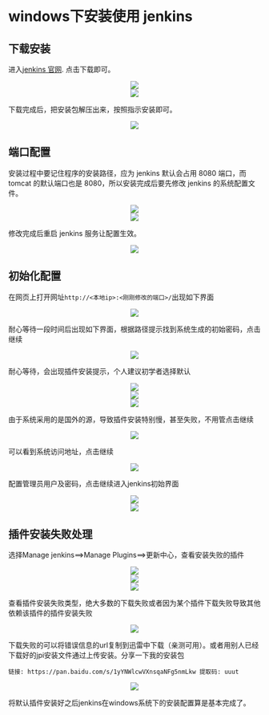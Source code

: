 # windows下安装使用 jenkins

## 下载安装

进入[jenkins 官网](https://jenkins.io/zh/). 点击下载即可。

<div align=center>
	<img src="../images/img25.png" width="">
</div>

<div align=center>
	<img src="../images/img26.png" width="">
</div>

下载完成后，把安装包解压出来，按照指示安装即可。

<div align=center>
	<img src="../images/img42.png" width="">
</div>

## 端口配置

安装过程中要记住程序的安装路径，应为 jenkins 默认会占用 8080 端口，而 tomcat 的默认端口也是 8080，所以安装完成后要先修改 jenkins 的系统配置文件。

<div align=center>
	<img src="../images/img44.png" width="">
</div>

<div align=center>
	<img src="../images/img43.png" width="">
</div>

修改完成后重启 jenkins 服务让配置生效。

<div align=center>
	<img src="../images/img45.png" width="">
</div>

## 初始化配置

在网页上打开网址`http://<本地ip>:<刚刚修改的端口>/`出现如下界面

<div align=center>
	<img src="../images/img27.png" width="">
</div>

耐心等待一段时间后出现如下界面，根据路径提示找到系统生成的初始密码，点击继续

<div align=center>
	<img src="../images/img28.png" width="">
</div>

耐心等待，会出现插件安装提示，个人建议初学者选择默认

<div align=center>
	<img src="../images/img29.png" width="">
</div>

<div align=center>
	<img src="../images/img30.png" width="">
</div>

<div align=center>
	<img src="../images/img31.png" width="">
</div>

由于系统采用的是国外的源，导致插件安装特别慢，甚至失败，不用管点击继续

<div align=center>
	<img src="../images/img32.png" width="">
</div>

可以看到系统访问地址，点击继续

<div align=center>
	<img src="../images/img33.png" width="">
</div>

配置管理员用户及密码，点击继续进入jenkins初始界面

<div align=center>
	<img src="../images/img34.png" width="">
</div>

<div align=center>
	<img src="../images/img35.png" width="">
</div>


## 插件安装失败处理

选择Manage jenkins==>Manage Plugins==>更新中心，查看安装失败的插件

<div align=center>
	<img src="../images/img36.png" width="">
</div>

<div align=center>
	<img src="../images/img37.png" width="">
</div>

<div align=center>
	<img src="../images/img39.png" width="">
</div>

查看插件安装失败类型，绝大多数的下载失败或者因为某个插件下载失败导致其他依赖该插件的插件安装失败

<div align=center>
	<img src="../images/img41.png" width="">
</div>

下载失败的可以将错误信息的url复制到迅雷中下载（亲测可用）。或者用别人已经下载好的jpi安装文件通过上传安装。分享一下我的安装包
```
链接: https://pan.baidu.com/s/1yYNWlcwVXnsqaNFg5nmLkw 提取码: uuut
```

<div align=center>
	<img src="../images/img46.png" width="">
</div>

将默认插件安装好之后jenkins在windows系统下的安装配置算是基本完成了。